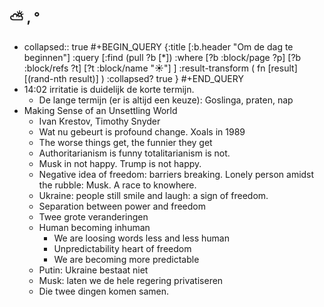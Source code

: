 ## ⛅ , °
- collapsed:: true
  #+BEGIN_QUERY 
  {:title [:b.header "Om de dag te beginnen"]
   :query [:find (pull ?b [*])
     :where 
       [?b :block/page ?p]
       [?b :block/refs ?t]
       [?t :block/name "☀️"]
   ]
   :result-transform ( fn [result] [(rand-nth result)] )
   :collapsed? true
  }
  #+END_QUERY
- 14:02 irritatie is duidelijk de korte termijn.
	- De lange termijn (er is altijd een keuze): Goslinga, praten, nap
- Making Sense of an Unsettling World
	- Ivan Krestov, Timothy Snyder
	- Wat nu gebeurt is profound change. Xoals in 1989
	- The worse things get, the funnier they get
	- Authoritarianism is funny totalitarianism is not.
	- Musk in not happy. Trump is not happy.
	- Negative idea of freedom: barriers breaking. Lonely person amidst the rubble: Musk. A race to knowhere.
	- Ukraine: people still smile and laugh: a sign of freedom.
	- Separation between power and freedom
	- Twee grote veranderingen
	- Human becoming inhuman
		- We are loosing words less and less human
		- Unpredictability heart of freedom
		- We are becoming more predictable
	- Putin: Ukraine bestaat niet
	- Musk: laten we de hele regering privatiseren
	- Die twee dingen komen samen.